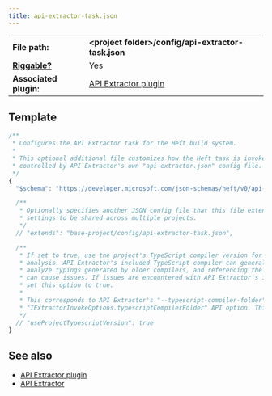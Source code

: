 ```yaml
---
title: api-extractor-task.json
---
```


<!-- prettier-ignore-start -->
|     |     |
| --- | --- |
| **File path:** | **&lt;project folder&gt;/config/api-extractor-task.json** |
| [**Riggable?**](../intro/rig_packages.md) | Yes |
| **Associated plugin:** | [API Extractor plugin](../plugins/api-extractor.md) |
<!-- prettier-ignore-end -->

## Template

```js
/**
 * Configures the API Extractor task for the Heft build system.
 *
 * This optional additional file customizes how the Heft task is invoked. The main analysis is
 * controlled by API Extractor's own "api-extractor.json" config file.
 */
{
  "$schema": "https://developer.microsoft.com/json-schemas/heft/v0/api-extractor-task.schema.json"

  /**
   * Optionally specifies another JSON config file that this file extends from. This provides a way for standard
   * settings to be shared across multiple projects.
   */
  // "extends": "base-project/config/api-extractor-task.json",

  /**
   * If set to true, use the project's TypeScript compiler version for API Extractor's
   * analysis. API Extractor's included TypeScript compiler can generally correctly
   * analyze typings generated by older compilers, and referencing the project's compiler
   * can cause issues. If issues are encountered with API Extractor's included compiler,
   * set this option to true.
   *
   * This corresponds to API Extractor's "--typescript-compiler-folder" CLI option and
   * "IExtractorInvokeOptions.typescriptCompilerFolder" API option. This option defaults to false.
   */
  // "useProjectTypescriptVersion": true
}
```

## See also

- [API Extractor plugin](../plugins/api-extractor.md)
- [API Extractor](@api-extractor/)
